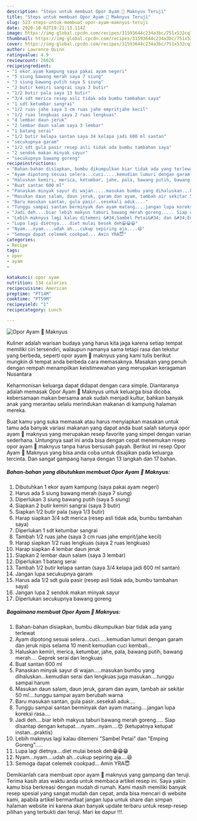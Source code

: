 ```yaml
---
description: "Steps untuk membuat Opor Ayam 🐓 Maknyus Teruji"
title: "Steps untuk membuat Opor Ayam 🐓 Maknyus Teruji"
slug: 523-steps-untuk-membuat-opor-ayam-maknyus-teruji
date: 2020-10-02T19:21:13.114Z
image: https://img-global.cpcdn.com/recipes/31593644c234a3bc/751x532cq70/opor-ayam-🐓-maknyus-foto-resep-utama.jpg
thumbnail: https://img-global.cpcdn.com/recipes/31593644c234a3bc/751x532cq70/opor-ayam-🐓-maknyus-foto-resep-utama.jpg
cover: https://img-global.cpcdn.com/recipes/31593644c234a3bc/751x532cq70/opor-ayam-🐓-maknyus-foto-resep-utama.jpg
author: Lawrence Quinn
ratingvalue: 4.9
reviewcount: 26626
recipeingredient:
- "1 ekor ayam kampung saya pakai ayam negeri"
- "5 siung bawang merah saya 7 siung"
- "3 siung bawang putih saya 5 siung"
- "2 butir kemiri sangrai saya 3 butir"
- "1/2 butir pala saya 13 butir"
- "3/4 sdt merica resep asli tidak ada bumbu tambahan saya"
- "1 sdt ketumbar sangrai"
- "1/2 ruas jahe saya 3 cm ruas jahe empritjahe kecil"
- "1/2 ruas lengkuas saya 2 ruas lengkuas"
- "4 lembar daun jeruk"
- "2 lembar daun salam saya 3 lembar"
- "1 batang serai"
- "1/2 butir kelapa santan saya 34 kelapa jadi 600 ml santan"
- "secukupnya garam"
- "1/2 sdt gula pasir resep asli tidak ada bumbu tambahan saya"
- "2 sendok makan minyak sayur"
- "secukupnya bawang goreng"
recipeinstructions:
- "Bahan-bahan disiapkan, bumbu dikumpulkan biar tidak ada yang terlewat"
- "Ayam dipotong sesuai selera...cuci.....kemudian lumuri dengan garam dan jeruk nipis selama 10 menit kemudian cuci kembali..."
- "Haluskan kemiri, merica, ketumbar, jahe, pala, bawang putih, bawang merah.... Geprek serai dan lengkuas"
- "Buat santan 600 ml"
- "Panaskan minyak sayur di wajan.....masukan bumbu yang dihaluskan...kemudian serai dan lengkuas juga masukan....tunggu sampai harum"
- "Masukan daun salam, daun jeruk, garam dan ayam, tambah air sekitar 50 ml....tunggu sampai ayam berubah warna"
- "Baru masukan santan, gula pasir..sesekali aduk...."
- "Tunggu sampai santan berminyak dan ayam matang....jangan lupa koreksi rasa...."
- "Jadi deh....biar lebih makyus taburi bawang merah goreng..... Siap disantap dengan ketupat....nyam...nyam....😍 (ketupatnya ketupat instan...praktis)"
- "Lebih maknyus lagi kalau ditemeni &#34;Sambel Petai&#34; dan &#34;Emping Goreng&#34;....."
- "Lupa lagi dietnya....diet mulai besok deh😁😁😁"
- "Nyam...nyam....udah ah...cukup sepiring aja....😆"
- "Semoga dapat celemek cookpad... Amin YRA😇"
categories:
- Recipe
tags:
- opor
- ayam
- 

katakunci: opor ayam  
nutrition: 134 calories
recipecuisine: American
preptime: "PT14M"
cooktime: "PT59M"
recipeyield: "1"
recipecategory: Lunch

---
```



![Opor Ayam 🐓 Maknyus](https://img-global.cpcdn.com/recipes/31593644c234a3bc/751x532cq70/opor-ayam-🐓-maknyus-foto-resep-utama.jpg)

Kuliner adalah warisan budaya yang harus kita jaga karena setiap tempat memiliki ciri tersendiri, walaupun namanya sama tetapi rasa dan tekstur yang berbeda, seperti opor ayam 🐓 maknyus yang kami tulis berikut mungkin di tempat anda berbeda cara memasaknya. Masakan yang penuh dengan rempah menampilkan keistimewahan yang merupakan keragaman Nusantara

Keharmonisan keluarga dapat didapat dengan cara simple. Diantaranya adalah memasak Opor Ayam 🐓 Maknyus untuk keluarga bisa dicoba. kebersamaan makan bersama anak sudah menjadi kultur, bahkan banyak anak yang merantau selalu merindukan makanan di kampung halaman mereka.



Buat kamu yang suka memasak atau harus menyiapkan masakan untuk tamu ada banyak variasi makanan yang dapat anda buat salah satunya opor ayam 🐓 maknyus yang merupakan resep favorite yang simpel dengan varian sederhana. Untungnya saat ini anda bisa dengan cepat menemukan resep opor ayam 🐓 maknyus tanpa harus bersusah payah.
Berikut ini resep Opor Ayam 🐓 Maknyus yang bisa anda coba untuk disajikan pada keluarga tercinta. Dan sangat gampang hanya dengan 13 langkah dan 17 bahan.


<!--inarticleads1-->

##### Bahan-bahan yang dibutuhkan membuat Opor Ayam 🐓 Maknyus:

1. Dibutuhkan 1 ekor ayam kampung (saya pakai ayam negeri)
1. Harus ada 5 siung bawang merah (saya 7 siung)
1. Diperlukan 3 siung bawang putih (saya 5 siung)
1. Siapkan 2 butir kemiri sangrai (saya 3 butir)
1. Siapkan 1/2 butir pala (saya 1/3 butir)
1. Harap siapkan 3/4 sdt merica (resep asli tidak ada, bumbu tambahan saya)
1. Diperlukan 1 sdt ketumbar sangrai
1. Tambah 1/2 ruas jahe (saya 3 cm ruas jahe emprit/jahe kecil)
1. Harap siapkan 1/2 ruas lengkuas (saya 2 ruas lengkuas)
1. Harap siapkan 4 lembar daun jeruk
1. Siapkan 2 lembar daun salam (saya 3 lembar)
1. Diperlukan 1 batang serai
1. Tambah 1/2 butir kelapa santan (saya 3/4 kelapa jadi 600 ml santan)
1. Jangan lupa secukupnya garam
1. Harus ada 1/2 sdt gula pasir (resep asli tidak ada, bumbu tambahan saya)
1. Jangan lupa 2 sendok makan minyak sayur
1. Diperlukan secukupnya bawang goreng




<!--inarticleads2-->

##### Bagaimana membuat  Opor Ayam 🐓 Maknyus:

1. Bahan-bahan disiapkan, bumbu dikumpulkan biar tidak ada yang terlewat
1. Ayam dipotong sesuai selera...cuci.....kemudian lumuri dengan garam dan jeruk nipis selama 10 menit kemudian cuci kembali...
1. Haluskan kemiri, merica, ketumbar, jahe, pala, bawang putih, bawang merah.... Geprek serai dan lengkuas
1. Buat santan 600 ml
1. Panaskan minyak sayur di wajan.....masukan bumbu yang dihaluskan...kemudian serai dan lengkuas juga masukan....tunggu sampai harum
1. Masukan daun salam, daun jeruk, garam dan ayam, tambah air sekitar 50 ml....tunggu sampai ayam berubah warna
1. Baru masukan santan, gula pasir..sesekali aduk....
1. Tunggu sampai santan berminyak dan ayam matang....jangan lupa koreksi rasa....
1. Jadi deh....biar lebih makyus taburi bawang merah goreng..... Siap disantap dengan ketupat....nyam...nyam....😍 (ketupatnya ketupat instan...praktis)
1. Lebih maknyus lagi kalau ditemeni &#34;Sambel Petai&#34; dan &#34;Emping Goreng&#34;.....
1. Lupa lagi dietnya....diet mulai besok deh😁😁😁
1. Nyam...nyam....udah ah...cukup sepiring aja....😆
1. Semoga dapat celemek cookpad... Amin YRA😇




Demikianlah cara membuat opor ayam 🐓 maknyus yang gampang dan teruji. Terima kasih atas waktu anda untuk membaca artikel resep ini. Saya yakin kamu bisa berkreasi dengan mudah di rumah. Kami masih memiliki banyak resep spesial yang sangat mudah dan cepat, anda bisa mencari di website kami, apabila artikel bermanfaat jangan lupa untuk share dan simpan halaman website ini karena akan banyak update terbaru untuk resep-resep pilihan yang terbukti dan teruji. Mari ke dapur !!!. 
